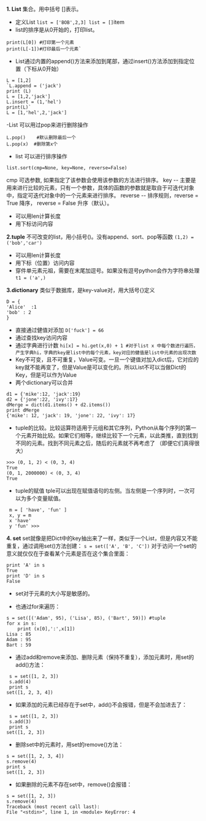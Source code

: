  **1. List**
     集合。用中括号 []表示。
 - 定义List
`list = ['BOB',2,3] list = []`item
 - list的排序是从0开始的，打印list。
```
print(L[0]) #打印第一个元素 
print(L[-1])#打印最后一个元素`
```
 - List通过内置的append()方法来添加到尾部，通过insert()方法添加到指定位置（下标从0开始）
```
L = [1,2]	
`L.append = ('jack')
print (L)
L = [1,2,'jack']
L.insert = (1,'hel')
print(L)`
L = [1,'hel',2,'jack']
````
-List 可以用过pop来进行删除操作
```
L.pop()    #默认删除最后一个
L.pop(x)  #删除第x个
````
- list 可以进行排序操作
```
list.sort(cmp=None, key=None, reverse=False)
```
cmp 可选参数, 如果指定了该参数会使用该参数的方法进行排序。
 key -- 主要是用来进行比较的元素，只有一个参数，具体的函数的参数就是取自于可迭代对象中，指定可迭代对象中的一个元素来进行排序。
reverse -- 排序规则，reverse = True  降序，  reverse = False  升序（默认）。

- 可以用len计算长度
- 用下标访问内容

**2.tuple**
不可改变的list，用小括号()。没有append、sort、pop等函数
`(1,2) =('bob','car')` 

 - 可以用len计算长度
 - 用下标（位置）访问内容
 - 穿件单元素元祖，需要在末尾加逗号。如果没有逗号python会作为字符串处理
 `t1 = ('a',)`
 
**3.dictionary**
类似于数据库，是key-value对，用大括号{}定义
```
D = {
'Alice'  :1
'bob' : 2
}
```
- 直接通过健值对添加
`D['fuck'] = 66`
- 通过查找key访问内容
- 通过字典进行计数
`hi[x] = hi.get(x,0) + 1 #对于list x 中每个数进行遍历，产生字典hi，字典的key是list中的每个元素，key对应的健值是list中元素的出现次数`
 - Key不可变，且不可重复，Value可变。一旦一个键值对加入dict后，它对应的key就不能再变了，但是Value是可以变化的。所以List不可以当做Dict的Key，但是可以作为Value
 -  两个dictionary可以合并
 ```
 d1 = {'mike':12, 'jack':19} 
 d2 = {'jone':22, 'ivy':17} 
 dMerge = dict(d1.items() + d2.items()) 
 print dMerge
{'mike': 12, 'jack': 19, 'jone': 22, 'ivy': 17}
````
- tuple的比较。比较运算符适用于元组和其它序列，Python从每个序列的第一个元素开始比较。如果它们相等，继续比较下一个元素，以此类推，直到找到不同的元素。找到不同元素之后，随后的元素就不再考虑了 （即便它们真得很大）
```
>>> (0, 1, 2) < (0, 3, 4) 
True 
(0, 1, 2000000) < (0, 3, 4) 
True
```
- tuple的赋值
tple可以出现在赋值语句的左侧。当左侧是一个序列时，一次可以为多个变量赋值。
```
 m = [ 'have', 'fun' ]
 x, y = m 
 x 'have' 
 y 'fun' >>>
```
**4. set**
set就像是把Dict中的key抽出来了一样，类似于一个List，但是内容又不能重复，通过调用set()方法创建：
`s = set(['A', 'B', 'C'])`
对于访问一个set的意义就仅仅在于查看某个元素是否在这个集合里面：
```
print 'A' in s
True
print 'D' in s
False
```
- set对于元素的大小写是敏感的。

- 也通过for来遍历：

```
s = set([('Adam', 95), ('Lisa', 85), ('Bart', 59)]) #tuple
for x in s:
	print (x[0],':',x[1]) 
Lisa : 85
Adam : 95
Bart : 59
```
- 通过add和remove来添加、删除元素（保持不重复），添加元素时，用set的add()方法：
```
 s = set([1, 2, 3]) 
 s.add(4) 
 print s
set([1, 2, 3, 4])
```
- 如果添加的元素已经存在于set中，add()不会报错，但是不会加进去了：
```
 s = set([1, 2, 3])
 s.add(3) 
 print s
set([1, 2, 3])
```
- 删除set中的元素时，用set的remove()方法：
```
s = set([1, 2, 3, 4]) 
s.remove(4) 
print s
set([1, 2, 3])
```
- 如果删除的元素不存在set中，remove()会报错：
```
s = set([1, 2, 3]) 
s.remove(4)
Traceback (most recent call last):
File "<stdin>", line 1, in <module> KeyError: 4
```

<!--stackedit_data:
eyJoaXN0b3J5IjpbLTkwNjA2OTA2NSwxOTc0ODMxNTQzLC03ND
k5NTAzMzQsLTU3MjQ3NzY0Miw2MDkxNzQ0NTUsLTgxMjczOTA0
NV19
-->
